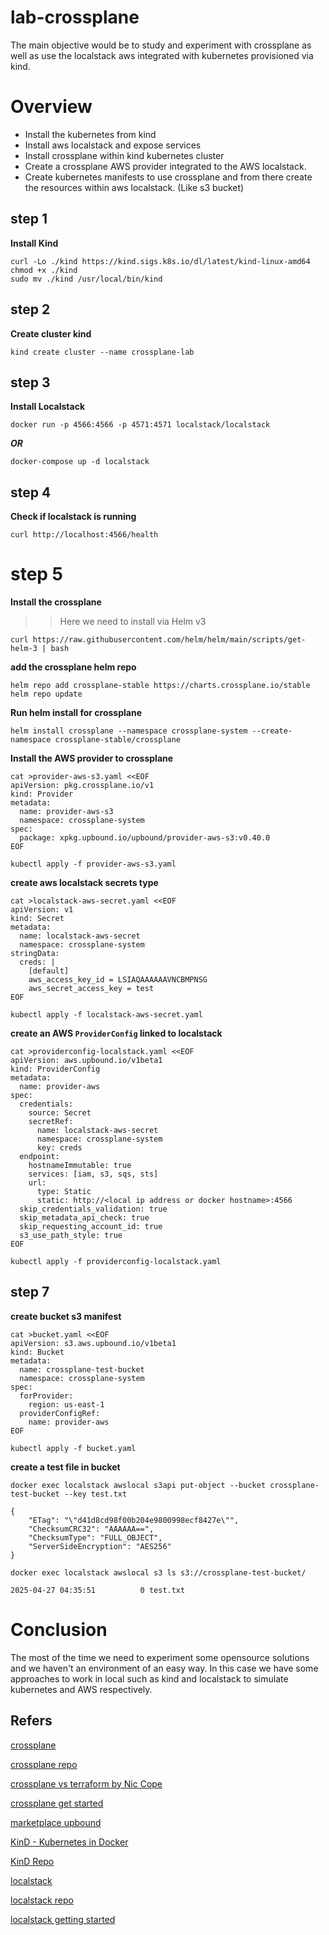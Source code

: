 # lab-crossplane
The main objective would be to study and experiment with crossplane as well as use the localstack aws integrated with kubernetes provisioned via kind.

# Overview
* Install the kubernetes from kind
* Install aws localstack and expose services
* Install crossplane within kind kubernetes cluster
* Create a crossplane AWS provider integrated to the AWS localstack.
* Create kubernetes manifests to use crossplane and from there create the resources within aws localstack. (Like s3 bucket)  

## step 1  
**Install Kind**
```
curl -Lo ./kind https://kind.sigs.k8s.io/dl/latest/kind-linux-amd64
chmod +x ./kind
sudo mv ./kind /usr/local/bin/kind
```

## step 2
**Create cluster kind**
```
kind create cluster --name crossplane-lab
```

## step 3
**Install Localstack**
```
docker run -p 4566:4566 -p 4571:4571 localstack/localstack
```

***OR***

```
docker-compose up -d localstack
```

## step 4
**Check if localstack is running**
```
curl http://localhost:4566/health
```

# step 5
**Install the crossplane**
>> Here we need to install via Helm v3
```
curl https://raw.githubusercontent.com/helm/helm/main/scripts/get-helm-3 | bash
```

**add the crossplane helm repo**
```
helm repo add crossplane-stable https://charts.crossplane.io/stable
helm repo update
```

**Run helm install for crossplane**
```
helm install crossplane --namespace crossplane-system --create-namespace crossplane-stable/crossplane
```

**Install the AWS provider to crossplane**
```
cat >provider-aws-s3.yaml <<EOF
apiVersion: pkg.crossplane.io/v1
kind: Provider
metadata:
  name: provider-aws-s3
  namespace: crossplane-system
spec:
  package: xpkg.upbound.io/upbound/provider-aws-s3:v0.40.0
EOF

kubectl apply -f provider-aws-s3.yaml
```

**create aws localstack secrets type**
```
cat >localstack-aws-secret.yaml <<EOF
apiVersion: v1
kind: Secret
metadata:
  name: localstack-aws-secret
  namespace: crossplane-system
stringData:
  creds: |
    [default]
    aws_access_key_id = LSIAQAAAAAAVNCBMPNSG
    aws_secret_access_key = test
EOF

kubectl apply -f localstack-aws-secret.yaml
```

**create an AWS `ProviderConfig` linked to localstack**
```
cat >providerconfig-localstack.yaml <<EOF
apiVersion: aws.upbound.io/v1beta1
kind: ProviderConfig
metadata:
  name: provider-aws
spec:
  credentials:
    source: Secret
    secretRef:
      name: localstack-aws-secret
      namespace: crossplane-system
      key: creds
  endpoint:
    hostnameImmutable: true
    services: [iam, s3, sqs, sts]
    url:
      type: Static
      static: http://<local ip address or docker hostname>:4566
  skip_credentials_validation: true
  skip_metadata_api_check: true
  skip_requesting_account_id: true
  s3_use_path_style: true
EOF

kubectl apply -f providerconfig-localstack.yaml
```

## step 7
**create bucket s3 manifest**
```
cat >bucket.yaml <<EOF
apiVersion: s3.aws.upbound.io/v1beta1
kind: Bucket
metadata:
  name: crossplane-test-bucket
  namespace: crossplane-system
spec:
  forProvider:
    region: us-east-1
  providerConfigRef:
    name: provider-aws
EOF

kubectl apply -f bucket.yaml
```

**create a test file in bucket**
```
docker exec localstack awslocal s3api put-object --bucket crossplane-test-bucket --key test.txt
```

```
{
    "ETag": "\"d41d8cd98f00b204e9800998ecf8427e\"",
    "ChecksumCRC32": "AAAAAA==",
    "ChecksumType": "FULL_OBJECT",
    "ServerSideEncryption": "AES256"
}
```

```
docker exec localstack awslocal s3 ls s3://crossplane-test-bucket/
```

```
2025-04-27 04:35:51          0 test.txt
```


# Conclusion
The most of the time we need to experiment some opensource solutions and we haven't an environment of an easy way. In this case we have some approaches to work in local such as kind and localstack to simulate kubernetes and AWS respectively.

## Refers
[crossplane](https://www.crossplane.io/)  

[crossplane repo](https://github.com/crossplane/crossplane)  

[crossplane vs terraform by Nic Cope](https://blog.crossplane.io/crossplane-vs-terraform/)  

[crossplane get started](https://docs.crossplane.io/latest/)  

[marketplace upbound](https://marketplace.upbound.io/providers/upbound/provider-family-aws/v1.2.0/docs)

[KinD - Kubernetes in Docker](https://kind.sigs.k8s.io/)  

[KinD Repo](https://github.com/kubernetes-sigs/kind)  

[localstack](https://www.localstack.cloud/)  

[localstack repo](https://github.com/localstack/localstack?tab=readme-ov-file)  

[localstack getting started](https://docs.localstack.cloud/getting-started/installation/)  

